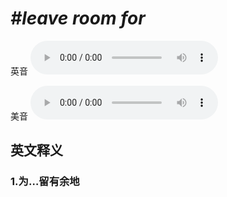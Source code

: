 # ***\#leave room for*** 
英音
<audio src="./media/leave room for1_AAC.aac" controls="controls"></audio>

美音
<audio src="./media/leave room for2_AAC.aac" controls="controls"></audio>



  

英文释义
---
### 1.**为…留有余地**  



